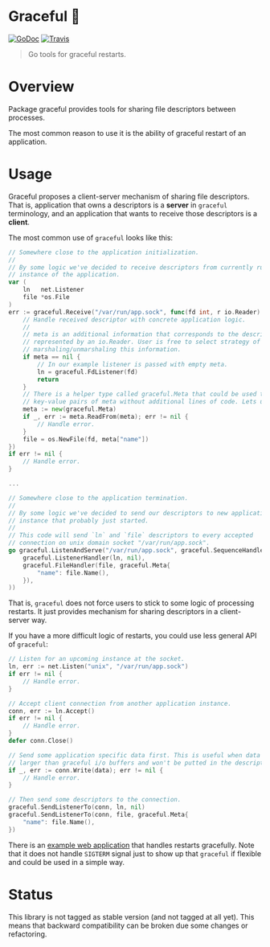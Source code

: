 # Graceful 💎

[![GoDoc][godoc-image]][godoc-url]
[![Travis][travis-image]][travis-url]

> Go tools for graceful restarts.

# Overview

Package graceful provides tools for sharing file descriptors between processes.

The most common reason to use it is the ability of graceful restart of an application.

# Usage

Graceful proposes a client-server mechanism of sharing file descriptors. 
That is, application that owns a descriptors is a **server** in `graceful`
terminology, and an application that wants to receive those descriptors is a
**client**.

The most common use of `graceful` looks like this:

```go
// Somewhere close to the application initialization.
//
// By some logic we've decided to receive descriptors from currently running
// instance of the application.
var (
	ln   net.Listener
	file *os.File
)
err := graceful.Receive("/var/run/app.sock", func(fd int, r io.Reader) {
	// Handle received descriptor with concrete application logic.
	// 
	// meta is an additional information that corresponds to the descriptor and
	// represented by an io.Reader. User is free to select strategy of
	// marshaling/unmarshaling this information.
	if meta == nil {
		// In our example listener is passed with empty meta.
		ln = graceful.FdListener(fd)
		return
	}
	// There is a helper type called graceful.Meta that could be used to send
	// key-value pairs of meta without additional lines of code. Lets use it.
	meta := new(graceful.Meta)
	if _, err := meta.ReadFrom(meta); err != nil {
		// Handle error.
	}
	file = os.NewFile(fd, meta["name"])
})
if err != nil {
	// Handle error.
}

...

// Somewhere close to the application termination.
//
// By some logic we've decided to send our descriptors to new application
// instance that probably just started.
//
// This code will send `ln` and `file` descriptors to every accepted
// connection on unix domain socket "/var/run/app.sock".
go graceful.ListenAndServe("/var/run/app.sock", graceful.SequenceHandler(
	graceful.ListenerHandler(ln, nil),
	graceful.FileHandler(file, graceful.Meta{
		"name": file.Name(),
	}),
))
```

That is, `graceful` does not force users to stick to some logic of processing
restarts. It just provides mechanism for sharing descriptors in a client-server
way.

If you have a more difficult logic of restarts, you could use less general API
of `graceful`:

```go
// Listen for an upcoming instance at the socket.
ln, err := net.Listen("unix", "/var/run/app.sock")
if err != nil {
	// Handle error.
}

// Accept client connection from another application instance.
conn, err := ln.Accept()
if err != nil {
	// Handle error.
}
defer conn.Close()

// Send some application specific data first. This is useful when data is much
// larger than graceful i/o buffers and won't be putted in the descriptor meta.
if _, err := conn.Write(data); err != nil {
	// Handle error.
}

// Then send some descriptors to the connection.
graceful.SendListenerTo(conn, ln, nil)
graceful.SendListenerTo(conn, file, graceful.Meta{
	"name": file.Name(),
})
```

There is an [example web application](example) that handles restarts
gracefully. Note that it does not handle `SIGTERM` signal just to show up that
`graceful` if flexible and could be used in a simple way. 


# Status

This library is not tagged as stable version (and not tagged at all yet). 
This means that backward compatibility can be broken due some changes or
refactoring.


[sigterm]:      https://www.gnu.org/software/libc/manual/html_node/Termination-Signals.html
[example]:      https://github.com/gobwas/graceful/tree/master/example
[godoc-image]:  https://godoc.org/github.com/gobwas/graceful?status.svg
[godoc-url]:    https://godoc.org/github.com/gobwas/graceful
[travis-image]: https://travis-ci.org/gobwas/graceful.svg?branch=master
[travis-url]:   https://travis-ci.org/gobwas/graceful

